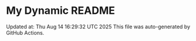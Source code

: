 # My Dynamic README
Updated at: Thu Aug 14 16:29:32 UTC 2025
This file was auto-generated by GitHub Actions.
